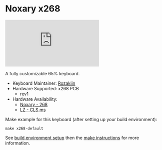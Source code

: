 # Noxary x268

![x268](https://geekhack.org/index.php?action=dlattach;topic=96377.0;attach=198826;image)

A fully customizable 65% keyboard.

* Keyboard Maintainer: [Rozakiin](https://github.com/rozakiin)
* Hardware Supported: x268 PCB
  * rev1 
* Hardware Availability: 
  * [Noxary - 268](https://geekhack.org/index.php?topic=92066.0)
  * [LZ - CLS ms](https://geekhack.org/index.php?topic=96377)

Make example for this keyboard (after setting up your build environment):

    make x268-default

See [build environment setup](https://docs.qmk.fm/build_environment_setup.html) then the [make instructions](https://docs.qmk.fm/make_instructions.html) for more information.
